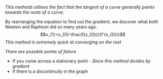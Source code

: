 *This methods utilises the fact that the tangent of a curve generally points towards the roots of a curve.*

By rearranging the equation to find out the gradient, we discover what both Newton and Raphson did so many years ago.
$$x_{1}=x_{0}-\frac{f(x_{0})}{f'(x_{0})}$$
*This method is extremely quick at converging on the root*

*There are possible points of failure*
- If you come across a stationary point - *Since this method divides by gradient*
- If there is a discontinuity in the graph